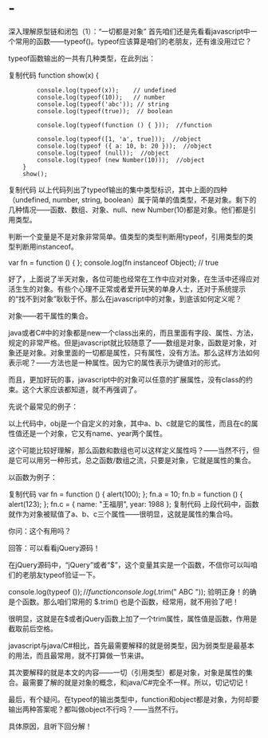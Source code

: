 # -
深入理解原型链和闭包（1）：“一切都是对象”
首先咱们还是先看看javascript中一个常用的函数——typeof()。typeof应该算是咱们的老朋友，还有谁没用过它？

typeof函数输出的一共有几种类型，在此列出：

复制代码
       function show(x) {

            console.log(typeof(x));    // undefined
            console.log(typeof(10));   // number
            console.log(typeof('abc')); // string
            console.log(typeof(true));  // boolean

            console.log(typeof(function () { }));  //function

            console.log(typeof([1, 'a', true]));  //object
            console.log(typeof ({ a: 10, b: 20 }));  //object
            console.log(typeof (null));  //object
            console.log(typeof (new Number(10)));  //object
        }
        show();
复制代码
以上代码列出了typeof输出的集中类型标识，其中上面的四种（undefined, number, string, boolean）属于简单的值类型，不是对象。剩下的几种情况——函数、数组、对象、null、new Number(10)都是对象。他们都是引用类型。

判断一个变量是不是对象非常简单。值类型的类型判断用typeof，引用类型的类型判断用instanceof。

var fn = function () { };
console.log(fn instanceof Object);  // true
 

好了，上面说了半天对象，各位可能也经常在工作中应对对象，在生活中还得应对活生生的对象。有些个心理不正常或者爱开玩笑的单身人士，还对于系统提示的“找不到对象”耿耿于怀。那么在javascript中的对象，到底该如何定义呢？

对象——若干属性的集合。

java或者C#中的对象都是new一个class出来的，而且里面有字段、属性、方法，规定的非常严格。但是javascript就比较随意了——数组是对象，函数是对象，对象还是对象。对象里面的一切都是属性，只有属性，没有方法。那么这样方法如何表示呢？——方法也是一种属性。因为它的属性表示为键值对的形式。

而且，更加好玩的事，javascript中的对象可以任意的扩展属性，没有class的约束。这个大家应该都知道，就不再强调了。

先说个最常见的例子：



以上代码中，obj是一个自定义的对象，其中a、b、c就是它的属性，而且在c的属性值还是一个对象，它又有name、year两个属性。

 

这个可能比较好理解，那么函数和数组也可以这样定义属性吗？——当然不行，但是它可以用另一种形式，总之函数/数组之流，只要是对象，它就是属性的集合。

以函数为例子：

复制代码
        var fn = function () {
            alert(100);
        };
        fn.a = 10;
        fn.b = function () {
            alert(123);
        };
        fn.c = {
            name: "王福朋",
            year: 1988
        };
复制代码
上段代码中，函数就作为对象被赋值了a、b、c三个属性——很明显，这就是属性的集合吗。

你问：这个有用吗？

回答：可以看看jQuery源码！

在jQuery源码中，“jQuery”或者“$”，这个变量其实是一个函数，不信你可以叫咱们的老朋友typeof验证一下。

console.log(typeof ($));  // function
console.log($.trim(" ABC "));
验明正身！的确是个函数。那么咱们常用的 $.trim() 也是个函数，经常用，就不用验了吧！

很明显，这就是在$或者jQuery函数上加了一个trim属性，属性值是函数，作用是截取前后空格。

 

javascript与java/C#相比，首先最需要解释的就是弱类型，因为弱类型是最基本的用法，而且最常用，就不打算做一节来讲。

其次要解释的就是本文的内容——一切（引用类型）都是对象，对象是属性的集合。最需要了解的就是对象的概念，和java/C#完全不一样。所以，切记切记！

 

最后，有个疑问。在typeof的输出类型中，function和object都是对象，为何却要输出两种答案呢？都叫做object不行吗？——当然不行。

具体原因，且听下回分解！
